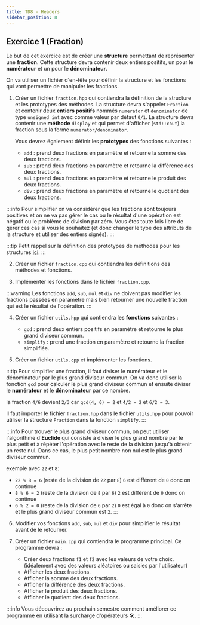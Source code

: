 ```yaml
---
title: TD8 - Headers
sidebar_position: 8
---
```


## Exercice 1 (Fraction)

Le but de cet exercice est de créer une **structure** permettant de représenter une **fraction**. Cette structure devra contenir deux entiers positifs, un pour le **numérateur** et un pour le **dénominateur**.

On va utiliser un fichier d'en-tête pour définir la structure et les fonctions qui vont permettre de manipuler les fractions.

1. Créer un fichier `fraction.hpp` qui contiendra la définition de la structure et les prototypes des méthodes.
    La structure devra s'appeler `Fraction` et contenir deux **entiers positifs** nommés `numerator` et `denominator` de type `unsigned int` avec comme valeur par défaut `0/1`.
    La structure devra contenir une **méthode** `display` et qui permet d'afficher (`std::cout`) la fraction sous la forme `numerator/denominator`.
    
    Vous devrez également définir les **prototypes** des fonctions suivantes :
    - `add` : prend deux fractions en paramètre et retourne la somme des deux fractions.
    - `sub` : prend deux fractions en paramètre et retourne la différence des deux fractions.
    - `mul` : prend deux fractions en paramètre et retourne le produit des deux fractions.
    - `div` : prend deux fractions en paramètre et retourne le quotient des deux fractions.

:::info
Pour simplifier on va considérer que les fractions sont toujours positives et on ne va pas gérer le cas ou le résultat d'une opération est négatif ou le problème de division par zéro.
Vous êtes toute fois libre de gérer ces cas si vous le souhaitez (et donc changer le type des attributs de la structure et utiliser des entiers signés).
:::

:::tip
Petit rappel sur la définition des prototypes de méthodes pour les structures [ici](https://dsmte.github.io/Learn--cpp_programming/Lessons/S1/Struct#prototype-de-méthodes).
:::

2. Créer un fichier `fraction.cpp` qui contiendra les définitions des méthodes et fonctions.

3. Implémenter les fonctions dans le fichier `fraction.cpp`.

:::warning
Les fonctions `add`, `sub`, `mul` et `div` ne doivent pas modifier les fractions passées en paramètre mais bien retourner une nouvelle fraction qui est le résultat de l'opération.
:::

4. Créer un fichier `utils.hpp` qui contiendra les **fonctions** suivantes :
    - `gcd` : prend deux entiers positifs en paramètre et retourne le plus grand diviseur commun.
    - `simplify` : prend une fraction en paramètre et retourne la fraction simplifiée.

5. Créer un fichier `utils.cpp` et implémenter les fonctions.

:::tip
Pour simplifier une fraction, il faut diviser le numérateur et le dénominateur par le plus grand diviseur commun.
On va donc utiliser la fonction `gcd` pour calculer le plus grand diviseur commun et ensuite diviser le **numérateur** et le **dénominateur** par ce nombre.

la fraction `4/6` devient `2/3` car `gcd(4, 6) = 2` et `4/2 = 2` et `6/2 = 3`.

Il faut importer le fichier `fraction.hpp` dans le fichier `utils.hpp` pour pouvoir utiliser la structure `Fraction` dans la fonction `simplify`.
:::

:::info
Pour trouver le plus grand diviseur commun, on peut utiliser l'algorithme d'**Euclide** qui consiste à diviser le plus grand nombre par le plus petit et à répéter l'opération avec le reste de la division jusqu'à obtenir un reste nul. Dans ce cas, le plus petit nombre non nul est le plus grand diviseur commun.

exemple avec `22` et `8`:

- `22 % 8 = 6` (reste de la division de `22` par `8`) `6` est différent de `0` donc on continue
- `8 % 6 = 2` (reste de la division de `8` par `6`) `2` est différent de `0` donc on continue
- `6 % 2 = 0` (reste de la division de `6` par `2`) `0` est égal à `0` donc on s'arrête et le plus grand diviseur commun est `2`.
:::

6. Modifier vos fonctions `add`, `sub`, `mul` et `div` pour simplifier le résultat avant de le retourner.

7. Créer un fichier `main.cpp` qui contiendra le programme principal. Ce programme devra :
    - Créer deux fractions `f1` et `f2` avec les valeurs de votre choix. (idéalement avec des valeurs aléatoires ou saisies par l'utilisateur)
    - Afficher les deux fractions.
    - Afficher la somme des deux fractions.
    - Afficher la différence des deux fractions.
    - Afficher le produit des deux fractions.
    - Afficher le quotient des deux fractions.

:::info
Vous découvrirez au prochain semestre comment améliorer ce programme en utilisant la surcharge d'opérateurs :hammer_and_wrench:.
:::

